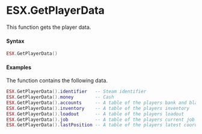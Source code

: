 # ESX.GetPlayerData

This function gets the player data.

#### Syntax

```lua
ESX.GetPlayerData()
```

#### Examples
The function contains the following data.

```lua
ESX.GetPlayerData().identifier   -- Steam identifier    
ESX.GetPlayerData().money        -- Cash
ESX.GetPlayerData().accounts     -- A table of the players bank and black_money
ESX.GetPlayerData().inventory    -- A table of the players inventory  
ESX.GetPlayerData().loadout      -- A table of the players loadout
ESX.GetPlayerData().job          -- A table of the players current job
ESX.GetPlayerData().lastPosition -- A table of the players latest coordinates
```
